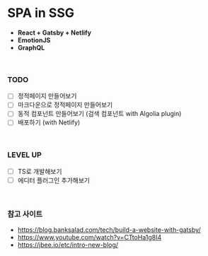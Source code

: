 # SPA in SSG

- **React + Gatsby + Netlify**
- **EmotionJS**
- **GraphQL**

<br/>

### TODO

- [ ] 정적페이지 만들어보기
- [ ] 마크다운으로 정적페이지 만들어보기
- [ ] 동적 컴포넌트 만들어보기 (검색 컴포넌트 with Algolia plugin)
- [ ] 배포하기 (with Netlify)

<br/>

### LEVEL UP

- [ ] TS로 개발해보기
- [ ] 에디터 플러그인 추가해보기

<br/>

### 참고 사이트

- https://blog.banksalad.com/tech/build-a-website-with-gatsby/
- https://www.youtube.com/watch?v=CTtoHa1g8I4
- https://jbee.io/etc/intro-new-blog/
